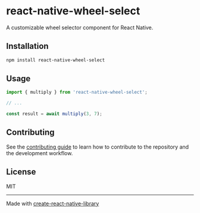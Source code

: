 # react-native-wheel-select

A customizable wheel selector component for React Native.

## Installation

```sh
npm install react-native-wheel-select
```

## Usage


```js
import { multiply } from 'react-native-wheel-select';

// ...

const result = await multiply(3, 7);
```


## Contributing

See the [contributing guide](CONTRIBUTING.md) to learn how to contribute to the repository and the development workflow.

## License

MIT

---

Made with [create-react-native-library](https://github.com/callstack/react-native-builder-bob)
